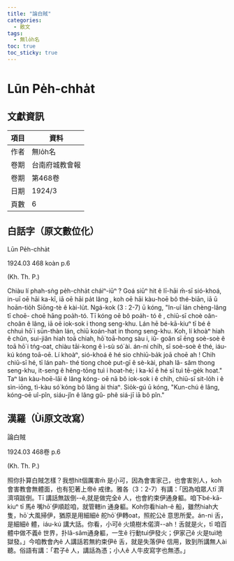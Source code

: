 ```yaml
---
title: "論白賊"
categories:
  - 散文
tags:
  - 無lo̍h名
toc: true
toc_sticky: true
---
```


# Lūn Pe̍h-chha̍t

## 文獻資訊

| 項目 | 資料 |
|---|---|
| 作者 | 無lo̍h名 |
| 卷期 | 台南府城教會報 |
| 卷期 | 第468卷 |
| 日期 | 1924/3 |
| 頁數 | 6 |

## 白話字（原文數位化）

Lūn Pe̍h-chha̍t

1924.03 468 koàn p.6

(Kh. Th. P.)

Chiàu lí phah-sǹg pe̍h-chha̍t cháiⁿ-iūⁿ ? Goá siūⁿ hit ê lī-hāi m̄-sī sió-khoá, in-uī oē hāi ka-kī, iā oē hāi pa̍t lâng , koh oē hāi kàu-hoē bô thé-biān, iā ū hoān-tio̍h Siōng-tè ê kài-lu̍t. Ngá-kok (3 : 2-7) ū kóng, "In-uī lán chèng-lâng tī choē- choē hāng poa̍h-tó. Tī kóng oē bô poa̍h- tó ê , chiū-sī choè oân-choân ê lâng, iā oē iok-sok i thong seng-khu. Lán hē bé-kā-kiuⁿ tī bé ê chhuì hō͘ i sūn-thàn lán, chiū koán-hat in thong seng-khu. Koh, lí khoàⁿ hiah ê chûn, sui-jiân hiah toā chiah, hō͘ toā-hong sàu i, iû- goân sī ēng soè-soè ê toā hō͘ i tńg-oat, chiàu tāi-kong ê ì-sù só͘ ài. án-ni chi̍h, sī soè-soè ê thé, iáu-kú kóng toā-oē. Lí khoàⁿ, sió-khoá ê hé sio chhiū-ba̍k joā choē ah ! Chih chiū-sī hé, tī lán pah- thé tiong choè put-gī ê sè-kài, phah lâ- sâm thong seng-khu, it-seng ê hêng-tōng tuì i hoat-hé; i ka-kī ê hé sī tuì tē-ge̍k hoat." Taⁿ lán kàu-hoē-lāi ê lâng kóng- oē nā bô iok-sok i ê chi̍h, chiū-sī sit-lo̍h i ê sìn-iōng, tì-kàu só͘ kóng bô lâng ài thiaⁿ. Sio̍k-gú ū kóng, "Kun-chú ê lâng, kóng-oē uî-pîn, siáu-jîn ê lâng gû- phê siá-jī iā bô pîn."

## 漢羅（Ùi原文改寫）

論白賊

1924.03 468卷 p.6

(Kh. Th. P.)

照你扑算白賊怎樣？我想hit個厲害m̄ 是小可，因為會害家己，也會害別人，koh 會害教會無體面，也有犯著上帝ê 戒律。雅各（3：2-7）有講：「因為咱眾人tī 濟濟項跋倒。Tī 講話無跋倒--ê,就是做完全ê 人，也會約束伊通身軀。咱下bé-kā-kiuⁿ tī 馬ê 嘴hō͘ 伊順趁咱，就管轄in 通身軀。Koh你看hiah-ê 船，雖然hiah大隻，hō͘ 大風掃伊，猶原是用細細ê 舵hō͘ 伊轉oat，照舵公ê 意思所愛。án-ni 舌，是細細ê 體，iáu-kú 講大話。你看，小可ê 火燒樹木偌濟--ah！舌就是火，tī 咱百體中做不義ê 世界，扑lâ-sâm通身軀，一生ê 行動tuì伊發火；伊家己ê 火是tuì地獄發。」今咱教會內ê 人講話若無約束伊ê 舌，就是失落伊ê 信用，致到所講無人ài聽。俗語有講：「君子ê 人，講話為憑；小人ê 人牛皮寫字也無憑。」
